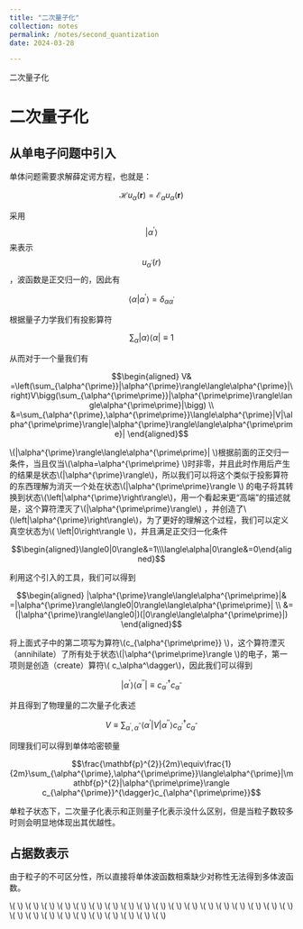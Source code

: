 ```yaml
---
title: "二次量子化"
collection: notes
permalink: /notes/second_quantization
date: 2024-03-28

---
```

二次量子化


# 二次量子化



## 从单电子问题中引入

单体问题需要求解薛定谔方程，也就是：

$$\mathcal{H}u_{\alpha}(\mathbf{r})=\mathcal{E}_{\alpha}u_{\alpha}(\mathbf{r})$$

采用$$|\alpha^{\prime}\rangle$$ 来表示$$u_{\alpha^{\prime}}(r)$$，波函数是正交归一的，因此有

$$\langle\alpha|\alpha^{\prime}\rangle=\delta_{\alpha\alpha^{\prime}}$$

根据量子力学我们有投影算符

$$\sum_\alpha|\alpha\rangle\langle\alpha|\equiv1$$

从而对于一个量我们有

$$\begin{aligned}
V& =\left(\sum_{\alpha^{\prime}}|\alpha^{\prime}\rangle\langle\alpha^{\prime}|\right)V\bigg(\sum_{\alpha^{\prime\prime}}|\alpha^{\prime\prime}\rangle\langle\alpha^{\prime\prime}|\bigg)  \\
&=\sum_{\alpha^{\prime},\alpha^{\prime\prime}}\langle\alpha^{\prime}|V|\alpha^{\prime\prime}\rangle|\alpha^{\prime}\rangle\langle\alpha^{\prime\prime}|
\end{aligned}$$

\\(|\alpha^{\prime}\rangle\langle\alpha^{\prime\prime}| \\)根据前面的正交归一条件，当且仅当\\(\alpha=\alpha^{\prime\prime} \\)时非零，并且此时作用后产生的结果是状态\\(|\alpha^{\prime}\rangle\\)，所以我们可以将这个类似于投影算符的东西理解为消灭一个处在状态\\(|\alpha^{\prime\prime}\rangle  \\) 的电子将其转换到状态\\(\left|\alpha^{\prime}\right\rangle\\)，用一个看起来更“高端”的描述就是，这个算符湮灭了\\(|\alpha^{\prime\prime}\rangle\\) ，并创造了\\(\left|\alpha^{\prime}\right\rangle\\)，为了更好的理解这个过程，我们可以定义真空状态为\\( \left|0\right\rangle \\)，并且满足正交归一化条件

$$\begin{aligned}\langle0|0\rangle&=1\\\langle\alpha|0\rangle&=0\end{aligned}$$

利用这个引入的工具，我们可以得到

$$\begin{aligned}
|\alpha^{\prime}\rangle\langle\alpha^{\prime\prime}|& =|\alpha^{\prime}\rangle\langle0|0\rangle\langle\alpha^{\prime\prime}|  \\
&=(|\alpha^{\prime}\rangle\langle0|)(|0\rangle\langle\alpha^{\prime\prime}|)
\end{aligned}$$

将上面式子中的第二项写为算符\\(c_{\alpha^{\prime\prime}} \\)，这个算符湮灭（annihilate）了所有处于状态\\(|\alpha^{\prime\prime}\rangle \\)的电子，第一项则是创造（create）算符\\( c_\alpha^\dagger\\)，因此我们可以得到

$$|\alpha^{\prime}\rangle\langle\alpha^{\prime\prime}|\equiv c_{\alpha^{\prime}}^{\dagger}c_{\alpha^{\prime\prime}}$$

并且得到了物理量的二次量子化表述

$$V\equiv\sum_{\alpha^{\prime},\alpha^{\prime\prime}}\langle\alpha^{\prime}|V|\alpha^{\prime\prime}\rangle c_{\alpha^{\prime}}^\dagger c_{\alpha^{\prime\prime}}$$

同理我们可以得到单体哈密顿量

$$\frac{\mathbf{p}^{2}}{2m}\equiv\frac{1}{2m}\sum_{\alpha^{\prime},\alpha^{\prime\prime}}\langle\alpha^{\prime}|\mathbf{p}^{2}|\alpha^{\prime\prime}\rangle c_{\alpha^{\prime}}^{\dagger}c_{\alpha^{\prime\prime}}$$

单粒子状态下，二次量子化表示和正则量子化表示没什么区别，但是当粒子数较多时则会明显地体现出其优越性。

## 占据数表示

由于粒子的不可区分性，所以直接将单体波函数相乘缺少对称性无法得到多体波函数。



\\( \\)
\\( \\)
\\( \\)
\\( \\)
\\( \\)
\\( \\)
\\( \\)
\\( \\)
\\( \\)
\\( \\)
\\( \\)
\\( \\)
\\( \\)
\\( \\)
\\( \\)
\\( \\)
\\( \\)
\\( \\)
\\( \\)
\\( \\)
\\( \\)
\\( \\)
\\( \\)
\\( \\)
\\( \\)
\\( \\)
\\( \\)
\\( \\)